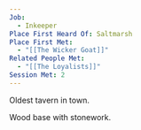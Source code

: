 ```yaml
---
Job:
  - Inkeeper
Place First Heard Of: Saltmarsh
Place First Met:
  - "[[The Wicker Goat]]"
Related People Met:
  - "[[The Loyalists]]"
Session Met: 2
---
```

Oldest tavern in town.

Wood base with stonework.